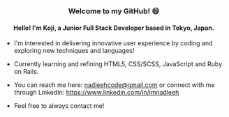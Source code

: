 <h3 align="center"> Welcome to my GitHub! 😄 </h3>

<h4 align="center"> Hello! I'm Koji, a Junior Full Stack Developer based in Tokyo, Japan. </h4>

- I'm interested in delivering innovative user experience by coding and exploring new techniques and languages!
  
- Currently learning and refining HTML5, CSS/SCSS, JavaScript and Ruby on Rails.
  
- You can reach me here: nadleehcode@gmail.com or connect with me through LinkedIn: https://www.linkedin.com/in/imnadleeh

- Feel free to always contact me!

<!---
imnadleeh/imnadleeh is a ✨ special ✨ repository because its `README.md` (this file) appears on your GitHub profile.
You can click the Preview link to take a look at your changes.
--->
